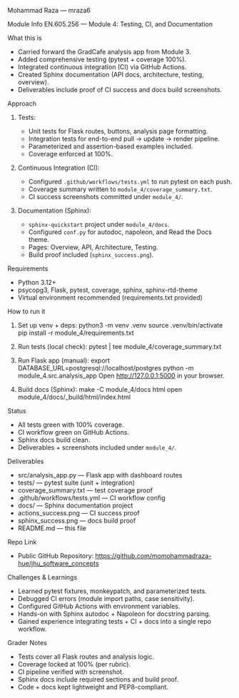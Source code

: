 Mohammad Raza — mraza6

Module Info
EN.605.256 — Module 4: Testing, CI, and Documentation

What this is
- Carried forward the GradCafe analysis app from Module 3.
- Added comprehensive testing (pytest + coverage 100%).
- Integrated continuous integration (CI) via GitHub Actions.
- Created Sphinx documentation (API docs, architecture, testing, overview).
- Deliverables include proof of CI success and docs build screenshots.

Approach
1. Tests:
   - Unit tests for Flask routes, buttons, analysis page formatting.
   - Integration tests for end-to-end pull → update → render pipeline.
   - Parameterized and assertion-based examples included.
   - Coverage enforced at 100%.

2. Continuous Integration (CI):
   - Configured `.github/workflows/tests.yml` to run pytest on each push.
   - Coverage summary written to `module_4/coverage_summary.txt`.
   - CI success screenshots committed under `module_4/`.

3. Documentation (Sphinx):
   - `sphinx-quickstart` project under `module_4/docs`.
   - Configured `conf.py` for autodoc, napoleon, and Read the Docs theme.
   - Pages: Overview, API, Architecture, Testing.
   - Build proof included (`sphinx_success.png`).

Requirements
- Python 3.12+
- psycopg3, Flask, pytest, coverage, sphinx, sphinx-rtd-theme
- Virtual environment recommended (requirements.txt provided)

How to run it
1. Set up venv + deps:
   python3 -m venv .venv
   source .venv/bin/activate
   pip install -r module_4/requirements.txt

2. Run tests (local check):
   pytest | tee module_4/coverage_summary.txt

3. Run Flask app (manual):
   export DATABASE_URL=postgresql://localhost/postgres
   python -m module_4.src.analysis_app
   Open http://127.0.0.1:5000 in your browser.

4. Build docs (Sphinx):
   make -C module_4/docs html
   open module_4/docs/_build/html/index.html

Status
- All tests green with 100% coverage.
- CI workflow green on GitHub Actions.
- Sphinx docs build clean.
- Deliverables + screenshots included under `module_4/`.

Deliverables
- src/analysis_app.py — Flask app with dashboard routes
- tests/ — pytest suite (unit + integration)
- coverage_summary.txt — test coverage proof
- .github/workflows/tests.yml — CI workflow config
- docs/ — Sphinx documentation project
- actions_success.png — CI success proof
- sphinx_success.png — docs build proof
- README.md — this file

Repo Link
- Public GitHub Repository: https://github.com/momohammadraza-hue/jhu_software_concepts

Challenges & Learnings
- Learned pytest fixtures, monkeypatch, and parameterized tests.
- Debugged CI errors (module import paths, case sensitivity).
- Configured GitHub Actions with environment variables.
- Hands-on with Sphinx autodoc + Napoleon for docstring parsing.
- Gained experience integrating tests + CI + docs into a single repo workflow.

Grader Notes
- Tests cover all Flask routes and analysis logic.
- Coverage locked at 100% (per rubric).
- CI pipeline verified with screenshot.
- Sphinx docs include required sections and build proof.
- Code + docs kept lightweight and PEP8-compliant.
